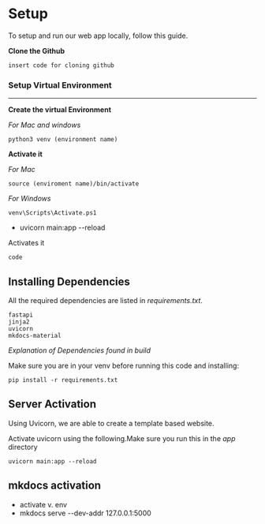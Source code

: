 # Setup

To setup and run our web app locally, follow this guide.


**Clone the Github**
    
    insert code for cloning github

### Setup Virtual Environment

---

**Create the virtual Environment**

 *For Mac and windows*


    python3 venv (environment name)




**Activate it**


*For Mac*


    source (enviroment name)/bin/activate

*For Windows*

    venv\Scripts\Activate.ps1



-  uvicorn main:app --reload

Activates it

    


`code`

## Installing Dependencies

All the required dependencies are listed in *requirements.txt*. 

    fastapi
    jinja2
    uvicorn
    mkdocs-material
*Explanation of Dependencies found in build*

Make sure you are in your venv before running this code and installing:

    pip install -r requirements.txt


## Server Activation
Using Uvicorn, we are able to create a template based website. 

Activate uvicorn using the following.Make sure you run this in the *app* directory

    uvicorn main:app --reload



## mkdocs activation
- activate v. env
- mkdocs serve --dev-addr 127.0.0.1:5000 
